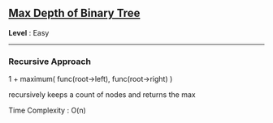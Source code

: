 ## [Max Depth of Binary Tree](https://leetcode.com/problems/maximum-depth-of-binary-tree/)

**Level** : Easy

---

### **Recursive Approach**

1 + maximum( func(root->left), func(root->right) )

recursively keeps a count of nodes and returns the max

Time Complexity : O(n)

